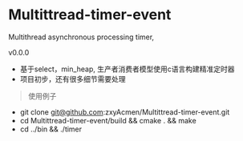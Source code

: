 # Multittread-timer-event
Multithread asynchronous processing timer,

v0.0.0
- 基于select，min_heap, 生产者消费者模型使用c语言构建精准定时器
- 项目初步，还有很多细节需要处理

> 使用例子

- git clone git@github.com:zxyAcmen/Multittread-timer-event.git
- cd Multittread-timer-event/build && cmake . && make
- cd ../bin && ./timer
